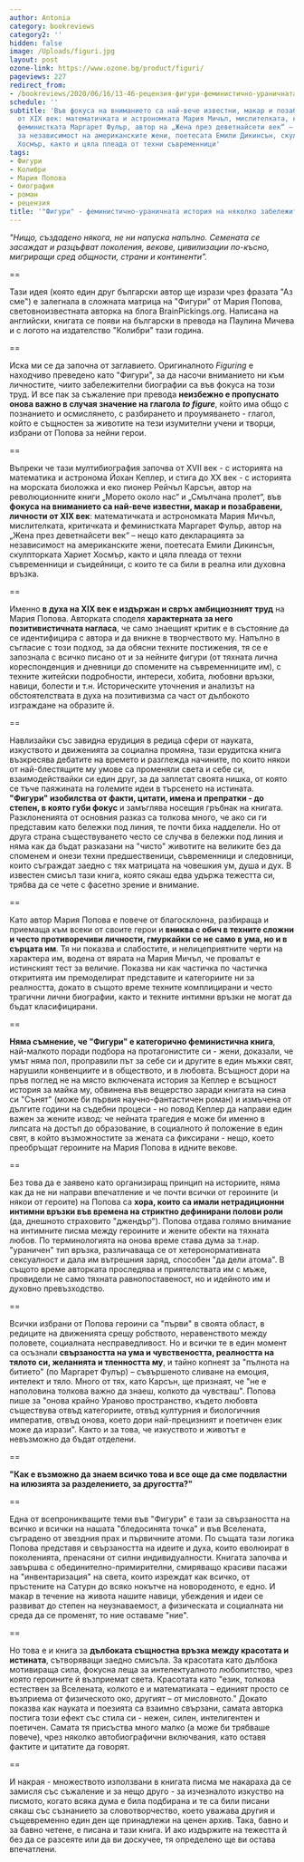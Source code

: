 ```yaml
---
author: Antonia
category: bookreviews
category2: ''
hidden: false
image: /Uploads/figuri.jpg
layout: post
ozone-link: https://www.ozone.bg/product/figuri/
pageviews: 227
redirect_from:
- /bookreviews/2020/06/16/13-46-рецензия-фигури-феминистично-ураничната-история-на-няколко-забележителни-жени
schedule: ''
subtitle: 'Във фокуса на вниманието са най-вече известни, макар и позабравени, личности
  от XIX век: математичката и астрономката Мария Мичъл, мислителката, критичката и
  феминистката Маргарет Фулър, автор на „Жена през деветнайсети век“ – нещо като декларацията
  за независимост на американските жени, поетесата Емили Дикинсън, скулпторката Хариет
  Хосмър, както и цяла плеада от техни съвременници'
tags:
- Фигури
- Колибри
- Мария Попова
- биография
- роман
- рецензия
title: '"Фигури" - феминистично-ураничната история на няколко забележителни жени'
---
```


*"Нищо, създадено някога, не ни напуска напълно. Семената се засаждат и разцъфват поколения, векове, цивилизации по-късно, мигриращи сред общности, страни и континенти".*

\==

Тази идея (която един друг български автор ще изрази чрез фразата "Аз сме") е залегнала в сложната матрица на "Фигури" от Мария Попова, световноизвестната авторка на блога BrainPickings.org. Написана на английски, книгата се появи на български в превода на Паулина Мичева и с логото на издателство "Колибри" тази година. 

\==

Иска ми се да започна от заглавието. Оригиналното *Figuring* е находчиво преведено като "Фигури", за да насочи вниманието ни към личностите, чиито забележителни биографии са във фокуса на този труд. И все пак за съжаление при превода **неизбежно е пропуснато онова важно в случая значение на глагола *to figure***, който има общо с познанието и осмислянето, с разбирането и проумяването - глагол, който е същностен за животите на тези изумителни учени и творци, избрани от Попова за нейни герои. 

\==

Въпреки че тази мултибиография започва от XVII век - с историята на математика и астронома Йохан Кеплер, и стига до XX век - с историята на морската биоложка и еко пионер Рейчъл Карсън, автор на революционните книги „Морето около нас“ и „Смълчана пролет“, във **фокуса на вниманието са най-вече известни, макар и позабравени, личности от XIX век**: математичката и астрономката Мария Мичъл, мислителката, критичката и феминистката Маргарет Фулър, автор на „Жена през деветнайсети век“ – нещо като декларацията за независимост на американските жени, поетесата Емили Дикинсън, скулпторката Хариет Хосмър, както и цяла плеада от техни съвременници и съидейници, с които те са били в реална или духовна връзка.   

\==

Именно **в духа на XIX век е издържан и свръх амбициозният труд** на Мария Попова. Авторката споделя **характерната за него позитивистичната нагласа**, че само знаещият критик е в състояние да се идентифицира с автора и да вникне в творчеството му. Напълно в съгласие с този подход, за да обясни техните постижения, тя се е запознала с всичко писано от и за нейните фигури (от тяхната лична кореспонденция и дневници до спомените на съвременниците им), с техните житейски подробности, интереси, хобита, любовни връзки, навици, болести и т.н. Историческите уточнения и анализът на обстоятелствата в духа на позитивизма са част от дълбокото изграждане на образите й. 

\==

Навлизайки със завидна ерудиция в редица сфери от науката, изкуството и движенията за социална промяна, тази ерудитска книга възкресява дебатите на времето и разглежда начините, по които някои от най-блестящите му умове са променяли света и себе си, взаимодействайки си един друг, за да заплетат своята нишка, от която се тъче паяжината на големите идеи в търсенето на истината. **"Фигури" изобилства от факти, цитати, имена и препратки - до степен, в която губи фокус** и замъглява носещия гръбнак на книгата. Разклоненията от основния разказ са толкова много, че ако си ги представим като бележки под линия, те почти биха надделели. Но от друга страна съществуването често се случва в бележки под линия и няма как да бъдат разказани на "чисто" животите на великите без да споменем и онези техни предшественици, съвременници и следовници, които съграждат заедно с тях матрицата на човешкия ум, душа и дух. В известен смисъл тази книга, която сякаш едва удържа тежестта си, трябва да се чете с фасетно зрение и внимание. 

\==

Като автор Мария Попова е повече от благосклонна, разбираща и приемаща към всеки от своите герои и **вниква с обич в техните сложни и често противоречиви личности, гмуркайки се не само в ума, но и в сърцата им**. Тя ни показва и слабостите, и нелицеприятните черти на характера им, водена от вярата на Мария Мичъл, че провалът е истинският тест за величие. Показва ни как частичка по частичка откритията им премоделират представите и категориите ни за реалността, докато в същото време техните комплицирани и често трагични лични биографии, както и техните интимни връзки не могат да бъдат класифицирани.

\==

**Няма съмнение, че "Фигури" е категорично феминистична книга**, най-малкото поради подбора на протагонистите си - жени, доказали, че умът няма пол, проправили път за себе си и другите в един мъжки свят, нарушили конвенциите и в обществото, и в любовта. Всъщност дори на пръв поглед не на място включената история за Кеплер е всъщност история за майка му, обвинена във вещерство заради книгата на сина си "Сънят" (може би първия научно-фантастичен роман) и измъчена от дългите години на съдебни процеси - но повод Кеплер да направи един важен за жените извод: че нейната трагедия е може би именно в липсата на достъп до образование, в социалното й положение в един свят, в който възможностите за жената са фиксирани - нещо, което преобръщат героините на Мария Попова в идните векове. 

\==

Без това да е заявено като организиращ принцип на историите, няма как да не ни направи впечатление и че почти всички от героините (и някои от героите) на Попова са **хора, които са имали нетрадиционни интимни връзки във времена на стриктно дефинирани полови роли** (да, днешното страховито "джендър"). Попова отдава голямо внимание на интимните писма между героините и жените обекти на тяхната любов. По терминологията на онова време става дума за т.нар. "ураничен" тип връзка, различаваща се от хетеронормативната сексуалност и дала им вътрешния заряд, способен "да дели атома". В същото време авторката проследява и приятелствата им с мъже, провидели не само тяхната равнопоставеност, но и идейното им и духовно превъзходство. 

\==

Всички избрани от Попова героини са "първи" в своята област, в редиците на движенията срещу робството, неравенството между половете, социалната несправедливост. Но и всички те в един момент са осъзнали **свързаността на ума и чувствеността, реалността на тялото си, желанията и тленността му**, и тайно копнеят за "пълнота на битието" (по Маргарет Фулър) – съвършеното сливане на емоция, интелект и тяло. Много от тях, като Карсън, ще признаят, че "не е наполовина толкова важно да знаеш, колкото да чувстваш". Попова пише за "онова крайно Ураново пространство, където любовта съществува отвъд категориите, отвъд културния и биологичния императив, отвъд онова, което дори най-прецизният и поетичен език може да изрази". Както и за това, че изкуството и животът е невъзможно да бъдат отделени.

\==

**"Как е възможно да знаем всичко това и все още да сме подвластни на илюзията за разделението, за другостта?"**

\==

Една от всепроникващите теми във "Фигури" е тази за свързаността на всичко и всички на нашата "бледосинята точка" и във Вселената, съградено от звездния прах и първичните атоми. По същата тази логика Попова представя и свързаността на идеите и духа, които еволюират в поколенията, пренасяни от силни индивидуалности. Книгата започва и завършва с обединително-примирителни, смиряващо красиви пасажи на "инвентаризация" на света, които изреждат как всичко, от пръстените на Сатурн до всяко нокътче на новороденото, е едно. И макар в течение на живота нашите навици, убеждения и идеи се развиват до степен на неузнаваемост, а физическата и социалната ни среда да се променят, то ние оставаме "ние". 

\==

Но това е и книга за **дълбоката същностна връзка между красотата и истината**, сътворяващи заедно смисъла. За красотата като дълбока мотивираща сила, фокусна леща за интелектуалното любопитство, чрез която героините й възприемат света. Красотата като "език, толкова естествен за Вселената, колкото е и математиката – единият просто се възприема от физическото око, другият – от мисловното." Докато показва как науката и поезията са взаимно свързани, самата авторка постига този ефект със стила си - нежен, силен, интелигентен и поетичен. Самата тя присъства много малко (а може би трябваше повече), чрез няколко автобиографични включвания, като оставя фактите и цитатите да говорят.

\==

И накрая - множеството използвани в книгата писма ме накараха да се замисля със съжаление и за нещо друго - за изчезналото изкуство на писмото, когато всяка дума е била подбирана и те са били писани сякаш със съзнанието за словотворчество, което уважава другия и същевременно един ден ще принадлежи на ценен архив. Така, бавно и за бавно четене, е писана и тази книга. И ако издържите на тежестта й без да се разсеяте или да ви доскучее, тя определено ще ви остава впечатлени.